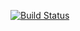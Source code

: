 [![Build Status](https://travis-ci.org/ericminio/thecodinggame-javascript-1.svg?branch=master)](https://travis-ci.org/ericminio/thecodinggame-javascript-1)
